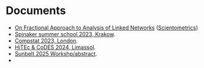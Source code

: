 # Documents

- [On Fractional Approach to Analysis of Linked Networks](./Fractional.pdf) ([Scientometrics](https://link.springer.com/article/10.1007/s11192-020-03383-y))
- [Spinaker summer school 2023, Krakow](./wnets.pdf).
- [Compstat 2023, London](./compstat23.pdf).
- [HiTEc & CoDES 2024, Limassol](./truncated.pdf).
- [Sunbelt 2025 Workshp/abstract](./Sunbelt-Abstract%20159.pdf).
- 

